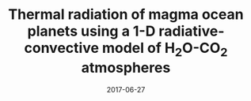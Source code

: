 ---
title: "Thermal radiation of magma ocean planets using a 1-D radiative-convective model of H<sub>2</sub>O-CO<sub>2</sub> atmospheres"
collection: publications
category: manuscripts
permalink: /publication/Marcq2017
date: 2017-06-27
venue: 'Journal of Geophysical Research: Planets'
paperurl: 'http://arnaudsalvador.github.io/files/Marcq2017.pdf'
bibtexurl: 'http://arnaudsalvador.github.io/files/Marcq2017.bib'
citation: 'Marcq, E., <strong>Salvador, A.</strong>, Massol, H., Davaille, A. (2017). &quot;Thermal radiation of magma ocean planets using a 1-D radiative-convective model of H<sub>2</sub>O-CO<sub>2</sub> atmospheres.&quot; <i>Journal of Geophysical Research: Planets 1</i>. 122(7).'
---